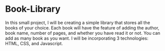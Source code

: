 # Book-Library
In this small project, I will be creating a simple library that stores all the books of your choice. Each book will have the feature of adding the author, book name, number of pages, and whether you have read it or not. You can add as many book as you want. I will be incorporating 3 technologies: HTML, CSS, and Javascript.
